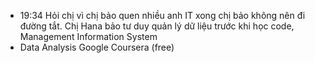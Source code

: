 - 19:34 Hỏi chị vì chị bảo quen nhiều anh IT xong chị bảo không nên đi đường tắt. Chị Hana bảo tư duy quản lý dữ liệu trước khi học code, Management Information System
- Data Analysis Google Coursera (free)